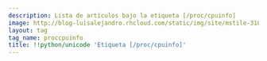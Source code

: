 ```yaml
---
description: Lista de artículos bajo la etiqueta [/proc/cpuinfo]
image: http://blog-luisalejandro.rhcloud.com/static/img/site/mstile-310x310.png
layout: tag
tag_name: proccpuinfo
title: !!python/unicode 'Etiqueta [/proc/cpuinfo]'
---
```

